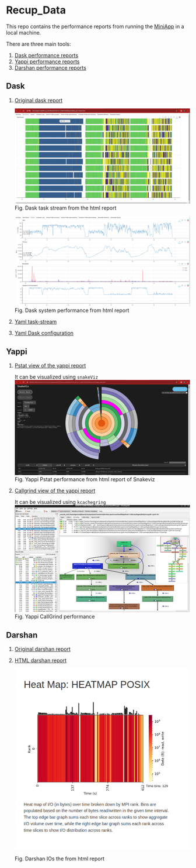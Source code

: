 # Recup_Data

This repo contains the performance reports from running the [MiniApp](https://github.com/GueroudjiAmal/Recup/tree/main/MiniApp) in a local machine.

There are three main tools:
1. [Dask performance reports](#dask)
2. [Yappi performance reports](#yappi)
3. [Darshan performance reports](#darshan)

## Dask 
1. [Original dask report](Reports/dask_perf_report.html)
   
   ![Dask Task stream](media/Dask_Report.png)
   Fig. Dask task stream from the html report
   
   ![Dask system performance](media/Dask_system.png)
   Fig. Dask system performance from html report

2. [Yaml task-stream](Reports/task_stream.yaml)
3. [Yaml Dask configuration](Reports/distributed.yaml)
    
## Yappi
1. [Pstat view of the yappi report](Reports/yappi_pstat.prof)
   
   It can be visualized using `snakeViz`
   ![Yappi Pstat report performance](media/SnakeViz_view_yappi_report.png)
   Fig. Yappi Pstat performance from html report of Snakeviz
   
3. [Callgrind view of the yappi report](Reports/yappi_callgrind.prof)
   
   It can be visualized using `kcachegring`
   ![Yappi Callgrind report performance](media/CallGrind_view_yappi_report.png)
   Fig. Yappi CallGrind performance
   

## Darshan 
1. [Original darshan report](Reports/agueroud_python_id1845200-1845200_1-23-45607-10965031484157506122_1.darshan)
2. [HTML darshan report](Reports/agueroud_python_id1845200-1845200_1-23-45607-10965031484157506122_1_report.html)
   
   ![Darshan html report](media/Darshan_IO.png)
   
   Fig. Darshan IOs the from html report

   
